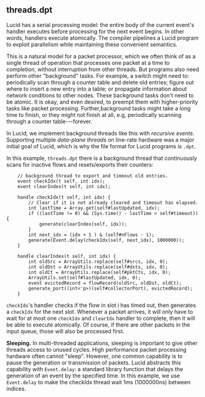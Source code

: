 ## threads.dpt

Lucid has a serial processing model: the entire body of the current event's handler executes before processing for the next event begins. In other words, handlers execute atomically. The compiler pipelines a Lucid program to exploit parallelism while maintaining these convenient semantics.

This is a natural model for a packet processor, which we often think of as a single thread of operation that processes one packet at a time to completion, without interruption from other threads. But programs also need perform other "background" tasks. For example, a switch might need to: periodically scan through a counter table and delete old entries; figure out where to insert a new entry into a table; or propagate information about network conditions to other nodes. These background tasks don't need to be atomic. It is okay, and even desired, to preempt them with higher-priority tasks like packet processing. Further,background tasks might take a long time to finish, or they might not finish at all, e.g, periodically scanning through a counter table---forever.

In Lucid, we implement background threads like this with *recursive events*. Supporting multiple *data-plane threads* on line-rate hardware was a major initial goal of Lucid, which is why the file format for Lucid programs is `.dpt`.

In this example, `threads.dpt` there is a background thread that continuously scans for inactive flows and resets/exports their counters: 

```
    // background thread to export and timeout old entries.
    event checkIdx(t self, int idx);
    event clearIndex(t self, int idx);

    handle checkIdx(t self, int idx) {
        // Clear if it is not already cleared and timeout has elapsed.
        int lastTime = Array.get(self#lastUpdated, idx);
        if ((lastTime != 0) && (Sys.time() - lastTime < self#timeout)) {
            generate(clearIndex(self, idx));
        }
        int next_idx = (idx + 1 ) & (self#nFlows - 1);
        generate(Event.delay(checkIdx(self, next_idx), 1000000));
    }

    handle clearIndex(t self, int idx) {
        int oldSrc = ArrayUtils.replace(self#srcs, idx, 0);
        int oldDst = ArrayUtils.replace(self#dsts, idx, 0);    
        int oldCt = ArrayUtils.replace(self#pktCts, idx, 0);
        ArrayUtils.set(self#lastUpdated, idx, 0);
        event evictedRecord = flowRecord(oldSrc, oldDst, oldCt);
        generate_port((int<'p>)(self#collectorPort), evictedRecord);
    }
```

`checkIdx`'s handler checks if the flow in slot i has timed out, then generates a `checkIdx` for the next slot. Whenever a packet arrives, it will only have to wait for at most one `checkIdx` and `clearIdx` handler to complete, then it will be able to execute atomically. Of course, if there are other packets in the input queue, those will also be processed first. 

**Sleeping.** In multi-threaded applications, sleeping is important to give other threads access to unused cycles. High performance packet processing hardware often cannot "sleep". However, one common capability is to pause the generation or transmission of packets. Lucid abstracts this capability with `Event.delay`: a standard library function that delays the generation of an event by the specified time. In this example, we use `Event.delay` to make the checkIdx thread wait 1ms (1000000ns) between indices.
